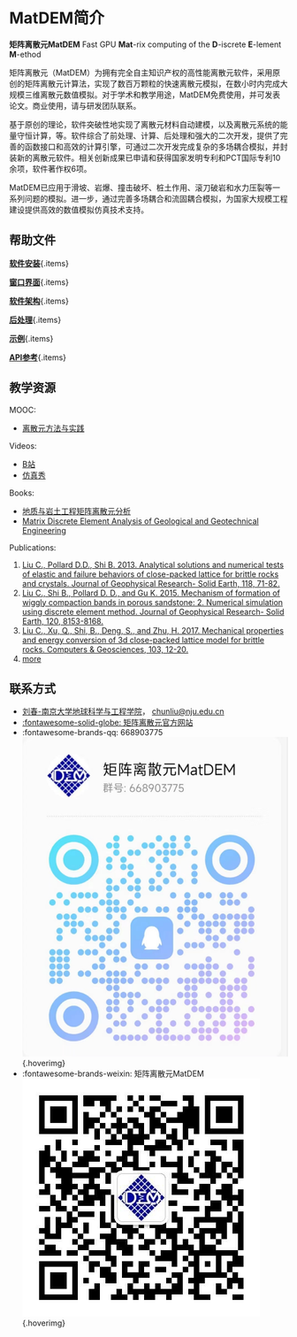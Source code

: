 # MatDEM简介

**矩阵离散元MatDEM**
Fast GPU **Mat**-rix computing of the **D**-iscrete **E**-lement **M**-ethod

矩阵离散元（MatDEM）为拥有完全自主知识产权的高性能离散元软件，采用原创的矩阵离散元计算法，实现了数百万颗粒的快速离散元模拟，在数小时内完成大规模三维离散元数值模拟。对于学术和教学用途，MatDEM免费使用，并可发表论文。商业使用，请与研发团队联系。

基于原创的理论，软件突破性地实现了离散元材料自动建模，以及离散元系统的能量守恒计算，等。软件综合了前处理、计算、后处理和强大的二次开发，提供了完善的函数接口和高效的计算引擎，可通过二次开发完成复杂的多场耦合模拟，并封装新的离散元软件。相关创新成果已申请和获得国家发明专利和PCT国际专利10余项，软件著作权6项。

MatDEM已应用于滑坡、岩爆、撞击破坏、桩土作用、滚刀破岩和水力压裂等一系列问题的模拟。进一步，通过完善多场耦合和流固耦合模拟，为国家大规模工程建设提供高效的数值模拟仿真技术支持。		

<!-- ![gif测试](../assets/images/gif.gif) -->

## 帮助文件

<div class = "flex" markdown>

[**软件安装**](install.md){.items}

[**窗口界面**](ui.md){.items}

[**软件架构**](structure.md){.items}

[**后处理**](post.md){.items}

[**示例**](examples/index.md){.items}

[**API参考**](api/index.md){.items}

</div>

## 教学资源

MOOC: 

- [离散元方法与实践](http://www.icourse163.org/course/NJU-1207546805)

Videos:

- [B站](https://space.bilibili.com/404238470/channel/series)
- [仿真秀](http://www.fangzhenxiuxiu.com/course/350689)

Books:

- [地质与岩土工程矩阵离散元分析](https://www.ecsponline.com/goods.php?id=199173)
- [Matrix Discrete Element Analysis of Geological and Geotechnical Engineering](https://www.ecsponline.com/goods.php?id=210739)

Publications:

1. [Liu C., Pollard D.D., Shi B. 2013. Analytical solutions and numerical tests of elastic and failure behaviors of close-packed lattice for brittle rocks and crystals. Journal of Geophysical Research- Solid Earth, 118, 71-82.](https://doi.org/10.1029/2012JB009615) 			
2. [Liu C., Shi B., Pollard D. D., and Gu K. 2015. Mechanism of formation of wiggly compaction bands in porous sandstone: 2. Numerical simulation using discrete element method. Journal of Geophysical Research- Solid Earth, 120, 8153-8168.](https://doi.org/10.1002/2015JB012372) 			
3. [Liu C., Xu, Q., Shi, B., Deng, S., and Zhu, H. 2017. Mechanical properties and energy conversion of 3d close-packed lattice model for brittle rocks. Computers & Geosciences, 103, 12-20.](https://doi.org/10.1016/j.cageo.2017.03.003)			
4. [more]()


## 联系方式

- [刘春-南京大学地球科学与工程学院](https://es.nju.edu.cn/lc/list.htm)， [chunliu@nju.edu.cn](mailto:chunliu@nju.edu.cn)
- [:fontawesome-solid-globe: 矩阵离散元官方网站](http://matdem.com)
- :fontawesome-brands-qq: 668903775 ![](assets/images/QQ.jpg)
{.hoverimg}
- :fontawesome-brands-weixin: 矩阵离散元MatDEM ![](assets/images/WeChat.jpg) 
{.hoverimg}

